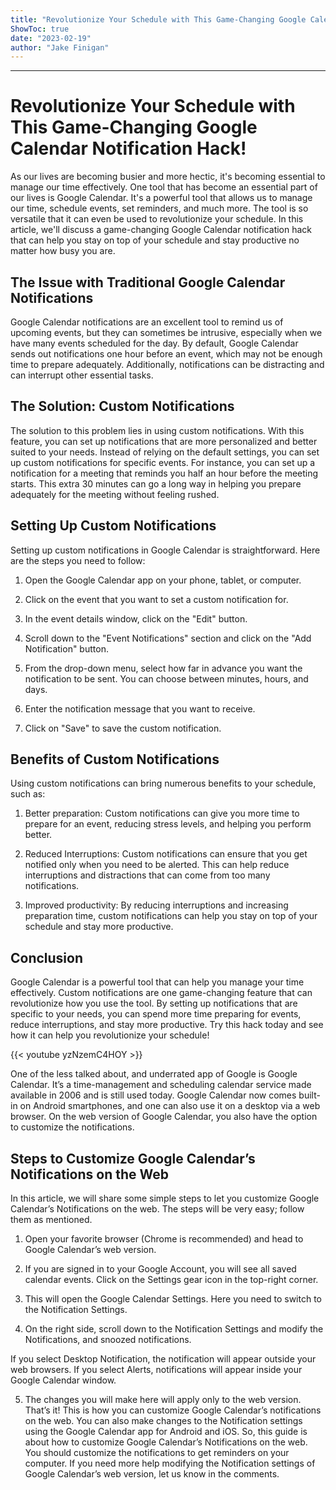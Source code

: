 ```yaml
---
title: "Revolutionize Your Schedule with This Game-Changing Google Calendar Notification Hack!"
ShowToc: true 
date: "2023-02-19"
author: "Jake Finigan"
---
```

*****
# Revolutionize Your Schedule with This Game-Changing Google Calendar Notification Hack!

As our lives are becoming busier and more hectic, it's becoming essential to manage our time effectively. One tool that has become an essential part of our lives is Google Calendar. It's a powerful tool that allows us to manage our time, schedule events, set reminders, and much more. The tool is so versatile that it can even be used to revolutionize your schedule. In this article, we'll discuss a game-changing Google Calendar notification hack that can help you stay on top of your schedule and stay productive no matter how busy you are.

## The Issue with Traditional Google Calendar Notifications

Google Calendar notifications are an excellent tool to remind us of upcoming events, but they can sometimes be intrusive, especially when we have many events scheduled for the day. By default, Google Calendar sends out notifications one hour before an event, which may not be enough time to prepare adequately. Additionally, notifications can be distracting and can interrupt other essential tasks.

## The Solution: Custom Notifications

The solution to this problem lies in using custom notifications. With this feature, you can set up notifications that are more personalized and better suited to your needs. Instead of relying on the default settings, you can set up custom notifications for specific events. For instance, you can set up a notification for a meeting that reminds you half an hour before the meeting starts. This extra 30 minutes can go a long way in helping you prepare adequately for the meeting without feeling rushed.

## Setting Up Custom Notifications

Setting up custom notifications in Google Calendar is straightforward. Here are the steps you need to follow:

1. Open the Google Calendar app on your phone, tablet, or computer.

2. Click on the event that you want to set a custom notification for.

3. In the event details window, click on the "Edit" button.

4. Scroll down to the "Event Notifications" section and click on the "Add Notification" button.

5. From the drop-down menu, select how far in advance you want the notification to be sent. You can choose between minutes, hours, and days.

6. Enter the notification message that you want to receive.

7. Click on "Save" to save the custom notification.

## Benefits of Custom Notifications

Using custom notifications can bring numerous benefits to your schedule, such as:

1. Better preparation: Custom notifications can give you more time to prepare for an event, reducing stress levels, and helping you perform better.

2. Reduced Interruptions: Custom notifications can ensure that you get notified only when you need to be alerted. This can help reduce interruptions and distractions that can come from too many notifications.

3. Improved productivity: By reducing interruptions and increasing preparation time, custom notifications can help you stay on top of your schedule and stay more productive.

## Conclusion

Google Calendar is a powerful tool that can help you manage your time effectively. Custom notifications are one game-changing feature that can revolutionize how you use the tool. By setting up notifications that are specific to your needs, you can spend more time preparing for events, reduce interruptions, and stay more productive. Try this hack today and see how it can help you revolutionize your schedule!

{{< youtube yzNzemC4HOY >}} 



One of the less talked about, and underrated app of Google is Google Calendar. It’s a time-management and scheduling calendar service made available in 2006 and is still used today.
Google Calendar now comes built-in on Android smartphones, and one can also use it on a desktop via a web browser. On the web version of Google Calendar, you also have the option to customize the notifications.

 
## Steps to Customize Google Calendar’s Notifications on the Web


In this article, we will share some simple steps to let you customize Google Calendar’s Notifications on the web. The steps will be very easy; follow them as mentioned.
1. Open your favorite browser (Chrome is recommended) and head to Google Calendar’s web version.
2. If you are signed in to your Google Account, you will see all saved calendar events. Click on the Settings gear icon in the top-right corner.

3. This will open the Google Calendar Settings. Here you need to switch to the Notification Settings.

4. On the right side, scroll down to the Notification Settings and modify the Notifications, and snoozed notifications.


 

If you select Desktop Notification, the notification will appear outside your web browsers.
If you select Alerts, notifications will appear inside your Google Calendar window.




5. The changes you will make here will apply only to the web version.
That’s it! This is how you can customize Google Calendar’s notifications on the web. You can also make changes to the Notification settings using the Google Calendar app for Android and iOS.
So, this guide is about how to customize Google Calendar’s Notifications on the web. You should customize the notifications to get reminders on your computer. If you need more help modifying the Notification settings of Google Calendar’s web version, let us know in the comments.




